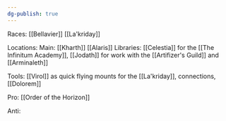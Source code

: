 ```yaml
---
dg-publish: true
---
```


Races: [[Bellavier]] [[La'kriday]]

Locations: Main: [[Kharth]] [[Alaris]] Libraries: [[Celestia]] for the [[The Infinitum Academy]], [[Jodath]] for work with the [[Artifizer's Guild]] and [[Arminaleth]]

Tools: [[Virol]] as quick flying mounts for the [[La'kriday]], connections, [[Dolorem]]

Pro: [[Order of the Horizon]]

Anti: 